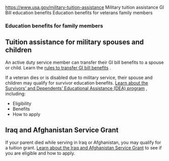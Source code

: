 

https://www.usa.gov/military-tuition-assistance
Military tuition assistance
GI Bill education benefits
Education benefits for veterans family members

### Education benefits for family members

Tuition assistance for military spouses and children
----------------------------------------------------

An active duty service member can transfer their GI bill benefits to a spouse or child. Learn the
[rules to transfer GI bill benefits](https://www.va.gov/education/transfer-post-9-11-gi-bill-benefits/)
.

If a veteran dies or is disabled due to military service, their spouse and children may qualify for survivor education benefits.
[Learn about the Survivors’ and Dependents’ Educational Assistance (DEA) program](https://www.va.gov/education/survivor-dependent-benefits/dependents-education-assistance/)
, including:

* Eligibility
* Benefits
* How to apply

Iraq and Afghanistan Service Grant
----------------------------------

If your parent died while serving in Iraq or Afghanistan, you may qualify for a tuition grant.
[Learn about the Iraq and Afghanistan Service Grant](https://studentaid.gov/understand-aid/types/grants/iraq-afghanistan-service)
to see if you are eligible and how to apply.
